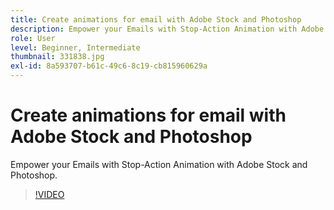 ```yaml
---
title: Create animations for email with Adobe Stock and Photoshop
description: Empower your Emails with Stop-Action Animation with Adobe Stock and Photoshop
role: User
level: Beginner, Intermediate
thumbnail: 331838.jpg
exl-id: 8a593707-b61c-49c6-8c19-cb815960629a
---
```

# Create animations for email with Adobe Stock and Photoshop

Empower your Emails with Stop-Action Animation with Adobe Stock and Photoshop.

>[!VIDEO](https://video.tv.adobe.com/v/331838?hidetitle=true)
